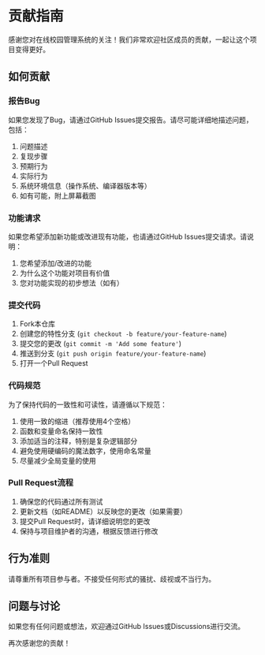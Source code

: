 # 贡献指南

感谢您对在线校园管理系统的关注！我们非常欢迎社区成员的贡献，一起让这个项目变得更好。

## 如何贡献

### 报告Bug

如果您发现了Bug，请通过GitHub Issues提交报告。请尽可能详细地描述问题，包括：

1. 问题描述
2. 复现步骤
3. 预期行为
4. 实际行为
5. 系统环境信息（操作系统、编译器版本等）
6. 如有可能，附上屏幕截图

### 功能请求

如果您希望添加新功能或改进现有功能，也请通过GitHub Issues提交请求。请说明：

1. 您希望添加/改进的功能
2. 为什么这个功能对项目有价值
3. 您对功能实现的初步想法（如有）

### 提交代码

1. Fork本仓库
2. 创建您的特性分支 (`git checkout -b feature/your-feature-name`)
3. 提交您的更改 (`git commit -m 'Add some feature'`)
4. 推送到分支 (`git push origin feature/your-feature-name`)
5. 打开一个Pull Request

### 代码规范

为了保持代码的一致性和可读性，请遵循以下规范：

1. 使用一致的缩进（推荐使用4个空格）
2. 函数和变量命名保持一致性
3. 添加适当的注释，特别是复杂逻辑部分
4. 避免使用硬编码的魔法数字，使用命名常量
5. 尽量减少全局变量的使用

### Pull Request流程

1. 确保您的代码通过所有测试
2. 更新文档（如README）以反映您的更改（如果需要）
3. 提交Pull Request时，请详细说明您的更改
4. 保持与项目维护者的沟通，根据反馈进行修改

## 行为准则

请尊重所有项目参与者。不接受任何形式的骚扰、歧视或不当行为。

## 问题与讨论

如果您有任何问题或想法，欢迎通过GitHub Issues或Discussions进行交流。

再次感谢您的贡献！ 